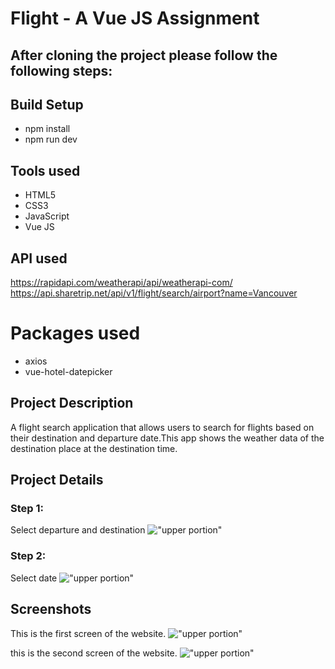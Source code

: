 # Flight - A Vue JS Assignment

## After cloning the project please follow the following steps:

## Build Setup

- npm install
- npm run dev

## Tools used

- HTML5
- CSS3
- JavaScript
- Vue JS

## API used

https://rapidapi.com/weatherapi/api/weatherapi-com/ 
https://api.sharetrip.net/api/v1/flight/search/airport?name=Vancouver

# Packages used

- axios
- vue-hotel-datepicker

## Project Description

A flight search application that allows users to search for flights based on their destination and departure date.This app shows the weather data of the destination place at the destination time.

## Project Details

### Step 1:
Select departure and destination
!["upper portion"](https://i.ibb.co/X505FKy/departure1.png)

### Step 2:
Select date
!["upper portion"](https://i.ibb.co/xL1CbdR/dateselect.png)

## Screenshots
This is the first screen of the website.
!["upper portion"](https://i.ibb.co/tZCW84B/1stpart.png)

this is the second screen of the website.
!["upper portion"](https://i.ibb.co/644nx77/2ndpart.png)
